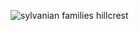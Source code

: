 ![sylvanian families hillcrest](https://images-na.ssl-images-amazon.com/images/I/61HkZ9yGxfL._AC_SL1000_.jpg)
